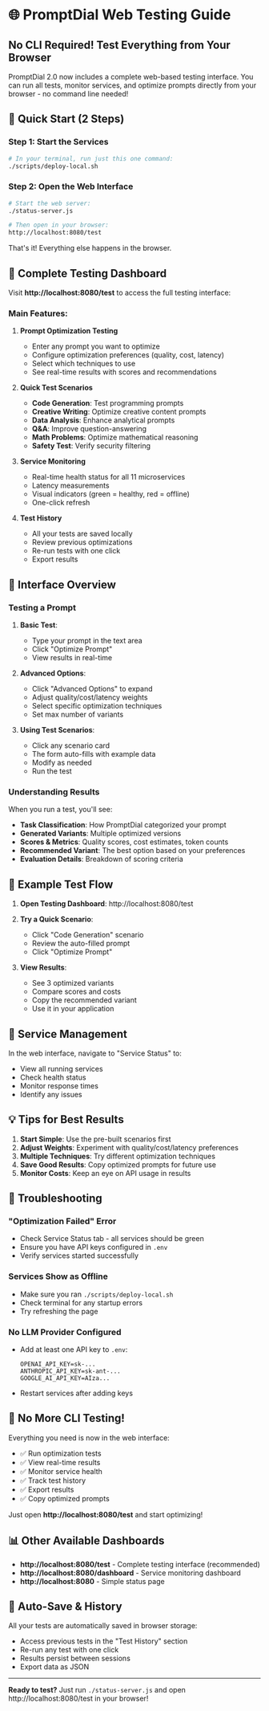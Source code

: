 # 🌐 PromptDial Web Testing Guide

## No CLI Required! Test Everything from Your Browser

PromptDial 2.0 now includes a complete web-based testing interface. You can run all tests, monitor services, and optimize prompts directly from your browser - no command line needed!

## 🚀 Quick Start (2 Steps)

### Step 1: Start the Services
```bash
# In your terminal, run just this one command:
./scripts/deploy-local.sh
```

### Step 2: Open the Web Interface
```bash
# Start the web server:
./status-server.js

# Then open in your browser:
http://localhost:8080/test
```

That's it! Everything else happens in the browser.

## 🧪 Complete Testing Dashboard

Visit **http://localhost:8080/test** to access the full testing interface:

### Main Features:

1. **Prompt Optimization Testing**
   - Enter any prompt you want to optimize
   - Configure optimization preferences (quality, cost, latency)
   - Select which techniques to use
   - See real-time results with scores and recommendations

2. **Quick Test Scenarios**
   - **Code Generation**: Test programming prompts
   - **Creative Writing**: Optimize creative content prompts
   - **Data Analysis**: Enhance analytical prompts
   - **Q&A**: Improve question-answering
   - **Math Problems**: Optimize mathematical reasoning
   - **Safety Test**: Verify security filtering

3. **Service Monitoring**
   - Real-time health status for all 11 microservices
   - Latency measurements
   - Visual indicators (green = healthy, red = offline)
   - One-click refresh

4. **Test History**
   - All your tests are saved locally
   - Review previous optimizations
   - Re-run tests with one click
   - Export results

## 📱 Interface Overview

### Testing a Prompt

1. **Basic Test**:
   - Type your prompt in the text area
   - Click "Optimize Prompt"
   - View results in real-time

2. **Advanced Options**:
   - Click "Advanced Options" to expand
   - Adjust quality/cost/latency weights
   - Select specific optimization techniques
   - Set max number of variants

3. **Using Test Scenarios**:
   - Click any scenario card
   - The form auto-fills with example data
   - Modify as needed
   - Run the test

### Understanding Results

When you run a test, you'll see:

- **Task Classification**: How PromptDial categorized your prompt
- **Generated Variants**: Multiple optimized versions
- **Scores & Metrics**: Quality scores, cost estimates, token counts
- **Recommended Variant**: The best option based on your preferences
- **Evaluation Details**: Breakdown of scoring criteria

## 🎯 Example Test Flow

1. **Open Testing Dashboard**: http://localhost:8080/test

2. **Try a Quick Scenario**:
   - Click "Code Generation" scenario
   - Review the auto-filled prompt
   - Click "Optimize Prompt"

3. **View Results**:
   - See 3 optimized variants
   - Compare scores and costs
   - Copy the recommended variant
   - Use it in your application

## 🔧 Service Management

In the web interface, navigate to "Service Status" to:

- View all running services
- Check health status
- Monitor response times
- Identify any issues

## 💡 Tips for Best Results

1. **Start Simple**: Use the pre-built scenarios first
2. **Adjust Weights**: Experiment with quality/cost/latency preferences
3. **Multiple Techniques**: Try different optimization techniques
4. **Save Good Results**: Copy optimized prompts for future use
5. **Monitor Costs**: Keep an eye on API usage in results

## 🚨 Troubleshooting

### "Optimization Failed" Error
- Check Service Status tab - all services should be green
- Ensure you have API keys configured in `.env`
- Verify services started successfully

### Services Show as Offline
- Make sure you ran `./scripts/deploy-local.sh`
- Check terminal for any startup errors
- Try refreshing the page

### No LLM Provider Configured
- Add at least one API key to `.env`:
  ```
  OPENAI_API_KEY=sk-...
  ANTHROPIC_API_KEY=sk-ant-...
  GOOGLE_AI_API_KEY=AIza...
  ```
- Restart services after adding keys

## 🎉 No More CLI Testing!

Everything you need is now in the web interface:

- ✅ Run optimization tests
- ✅ View real-time results
- ✅ Monitor service health
- ✅ Track test history
- ✅ Export results
- ✅ Copy optimized prompts

Just open **http://localhost:8080/test** and start optimizing!

## 📊 Other Available Dashboards

- **http://localhost:8080/test** - Complete testing interface (recommended)
- **http://localhost:8080/dashboard** - Service monitoring dashboard
- **http://localhost:8080** - Simple status page

## 🔄 Auto-Save & History

All your tests are automatically saved in browser storage:
- Access previous tests in the "Test History" section
- Re-run any test with one click
- Results persist between sessions
- Export data as JSON

---

**Ready to test?** Just run `./status-server.js` and open http://localhost:8080/test in your browser!